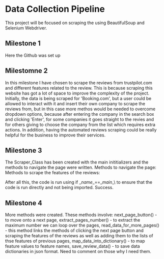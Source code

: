 # Data Collection Pipeline

This project will be focused on scraping the using BeautifulSoup and Selenium Webdriver. 

## Milestone 1

Here the Github was set up

## Milestomne 2

In this milestone I have chosen to scrape the reviews from trustpilot.com and different features related to the review. This is because scraping this website has got a lot of space to improve the complexity of the project. Initially, the data is being scraped for 'Booking.com', but a user could be allowed to interact with it and insert their own company to scrape the reviews from, but in this case more methos would be needed to overcome dropdown options, because after entering the company in the search box and clicking 'Enter', for some companies it goes straight to the revies and for others giving to choose the company from the list which requires extra actions. In addition, having the automated reviews scraping could be really helpful for the business to improve their services.

## Milestone 3

The Scraper_Class has been created with the main inititializers and the methods to navigate the page were written. 
Methods to navigate the page: 
Methods to scrape the features of the reviews:

After all this, the code is run using if \__name__==\__main__\ to ensure that the code is run directly and not being imported. Success.

## Milestone 4

More methods were created. These methods involve: next_page_button() - to move onto a next page, extract_pages_number() - to extract the maximum number we can loop over the pages, read_data_for_more_pages() - this method links the methods of clicking the next page button and scraping the features of the reviews as well as adding them to the lists of thse features of previous pages, map_data_into_dictionary() - to map feature values to feature names, save_review_data() - to save data dictionaries in json format.
Need to comment on those why I need them.
